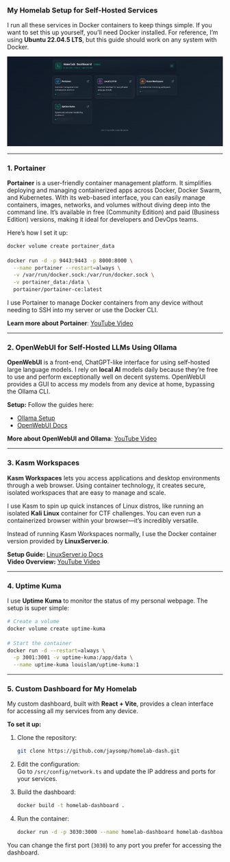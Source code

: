 ### My Homelab Setup for Self-Hosted Services

I run all these services in Docker containers to keep things simple. If you want to set this up yourself, you’ll need Docker installed. For reference, I’m using **Ubuntu 22.04.5 LTS**, but this guide should work on any system with Docker.

![A snapshot of my custom homelab dashboard interface.](dash.png)


---

### 1. **Portainer**
**Portainer** is a user-friendly container management platform. It simplifies deploying and managing containerized apps across Docker, Docker Swarm, and Kubernetes. With its web-based interface, you can easily manage containers, images, networks, and volumes without diving deep into the command line. It’s available in free (Community Edition) and paid (Business Edition) versions, making it ideal for developers and DevOps teams.

Here’s how I set it up:

```bash
docker volume create portainer_data

docker run -d -p 9443:9443 -p 8000:8000 \
  --name portainer --restart=always \
  -v /var/run/docker.sock:/var/run/docker.sock \
  -v portainer_data:/data \
  portainer/portainer-ce:latest
```

I use Portainer to manage Docker containers from any device without needing to SSH into my server or use the Docker CLI.  

**Learn more about Portainer**: [YouTube Video](https://youtu.be/iX0HbrfRyvc?si=8sCZefC-st7JR-Ho)

---

### 2. **OpenWebUI for Self-Hosted LLMs Using Ollama**
**OpenWebUI** is a front-end, ChatGPT-like interface for using self-hosted large language models. I rely on **local AI** models daily because they’re free to use and perform exceptionally well on decent systems. OpenWebUI provides a GUI to access my models from any device at home, bypassing the Ollama CLI.

**Setup:** Follow the guides here:  
- [Ollama Setup](https://ollama.com/download)  
- [OpenWebUI Docs](https://docs.openwebui.com/)  

**More about OpenWebUI and Ollama**: [YouTube Video](https://youtu.be/Wjrdr0NU4Sk?si=jgMVYW-U7frBNxxx)

---

### 3. **Kasm Workspaces**
**Kasm Workspaces** lets you access applications and desktop environments through a web browser. Using container technology, it creates secure, isolated workspaces that are easy to manage and scale.  

I use Kasm to spin up quick instances of Linux distros, like running an isolated **Kali Linux** container for CTF challenges. You can even run a containerized browser within your browser—it’s incredibly versatile.

Instead of running Kasm Workspaces normally, I use the Docker container version provided by **LinuxServer.io**.  

**Setup Guide:** [LinuxServer.io Docs](https://docs.linuxserver.io/images/docker-kasm)  
**Video Overview:** [YouTube Video](https://youtu.be/1mb835Qsx-8?si=ySqyPs5f61yXVlRp)

---

### 4. **Uptime Kuma**
I use **Uptime Kuma** to monitor the status of my personal webpage. The setup is super simple:

```bash
# Create a volume
docker volume create uptime-kuma

# Start the container
docker run -d --restart=always \
  -p 3001:3001 -v uptime-kuma:/app/data \
  --name uptime-kuma louislam/uptime-kuma:1
```

---

### 5. **Custom Dashboard for My Homelab**
My custom dashboard, built with **React + Vite**, provides a clean interface for accessing all my services from any device.

**To set it up:**

1. Clone the repository:
   ```bash
   git clone https://github.com/jaysomp/homelab-dash.git
   ```

2. Edit the configuration:  
   Go to `/src/config/network.ts` and update the IP address and ports for your services.

3. Build the dashboard:
   ```bash
   docker build -t homelab-dashboard .
   ```

4. Run the container:
   ```bash
   docker run -d -p 3030:3000 --name homelab-dashboard homelab-dashboard
   ```

You can change the first port (`3030`) to any port you prefer for accessing the dashboard.


